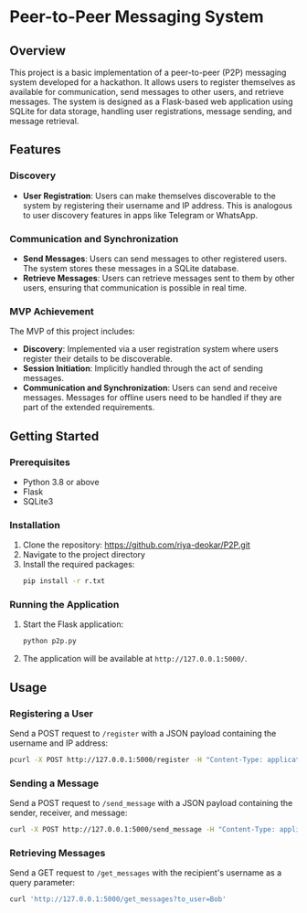 # Peer-to-Peer Messaging System

## Overview
This project is a basic implementation of a peer-to-peer (P2P) messaging system developed for a hackathon. It allows users to register themselves as available for communication, send messages to other users, and retrieve messages. The system is designed as a Flask-based web application using SQLite for data storage, handling user registrations, message sending, and message retrieval.

## Features

### Discovery
- **User Registration**: Users can make themselves discoverable to the system by registering their username and IP address. This is analogous to user discovery features in apps like Telegram or WhatsApp.

### Communication and Synchronization
- **Send Messages**: Users can send messages to other registered users. The system stores these messages in a SQLite database.
- **Retrieve Messages**: Users can retrieve messages sent to them by other users, ensuring that communication is possible in real time.

### MVP Achievement
The MVP of this project includes:
- **Discovery**: Implemented via a user registration system where users register their details to be discoverable.
- **Session Initiation**: Implicitly handled through the act of sending messages.
- **Communication and Synchronization**: Users can send and receive messages. Messages for offline users need to be handled if they are part of the extended requirements.

## Getting Started

### Prerequisites
- Python 3.8 or above
- Flask
- SQLite3

### Installation
1. Clone the repository: https://github.com/riya-deokar/P2P.git
2. Navigate to the project directory
3. Install the required packages: 
    ```bash
    pip install -r r.txt
    ```

### Running the Application
1. Start the Flask application:
    ```bash
    python p2p.py
    ```
2. The application will be available at `http://127.0.0.1:5000/`.

## Usage

### Registering a User
Send a POST request to `/register` with a JSON payload containing the username and IP address:
```bash
pcurl -X POST http://127.0.0.1:5000/register -H "Content-Type: application/json" -d '{"username": "Alice", "ip_address": "10.1.1.1"}'
```

### Sending a Message
Send a POST request to `/send_message` with a JSON payload containing the sender, receiver, and message:
```bash
curl -X POST http://127.0.0.1:5000/send_message -H "Content-Type: application/json" -d '{"from_user": "Alice", "to_user": "Bob", "message": "Hello, Bob!"}'
```
    
### Retrieving Messages
Send a GET request to `/get_messages` with the recipient's username as a query parameter:
```bash
curl 'http://127.0.0.1:5000/get_messages?to_user=Bob'
```